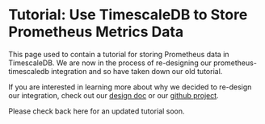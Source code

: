 # Tutorial: Use TimescaleDB to Store Prometheus Metrics Data


This page used to contain a tutorial for storing Prometheus data in
TimescaleDB. We are now in the process of re-designing our 
prometheus-timescaledb integration and so have taken down our old
tutorial.

If you are interested in learning more about why we decided to re-design
our integration, check out our [design doc][design-doc] or our 
[github project][github-project].

Please check back here for an updated tutorial soon.

[design-doc]: https://tsdb.co/prom-design-doc
[github-project]: https://github.com/timescale/timescale-prometheus 

